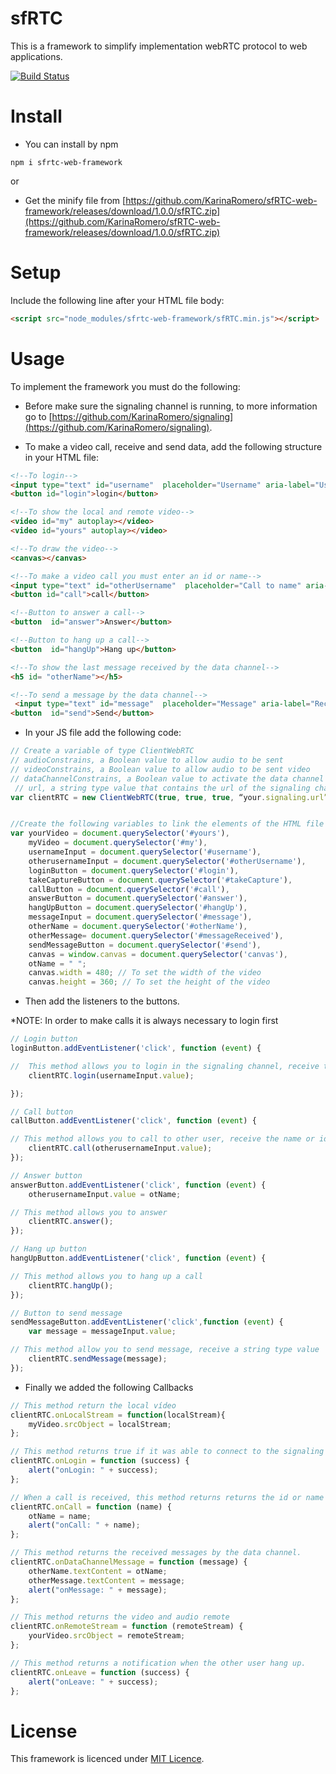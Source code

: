 # sfRTC
This is a framework to simplify implementation webRTC protocol to web applications.

[![Build Status](https://travis-ci.com/KarinaRomero/sfRTC-web-framework.svg?branch=master)](https://travis-ci.com/KarinaRomero/sfRTC-web-framework)

# Install

- You can install by npm
```
npm i sfrtc-web-framework
```
or
- Get the minify file from [https://github.com/KarinaRomero/sfRTC-web-framework/releases/download/1.0.0/sfRTC.zip](https://github.com/KarinaRomero/sfRTC-web-framework/releases/download/1.0.0/sfRTC.zip)

# Setup

Include the following line after your HTML file body:

```html
<script src="node_modules/sfrtc-web-framework/sfRTC.min.js"></script>
```
# Usage

To implement the framework you must do the following:

- Before make sure the signaling channel is running, to more information go to [https://github.com/KarinaRomero/signaling](https://github.com/KarinaRomero/signaling).

- To make a video call, receive and send data, add the following structure in your HTML file:

```html
<!--To login-->
<input type="text" id="username"  placeholder="Username" aria-label="Username" aria-describedby="basic-addon1">
<button id="login">login</button>

<!--To show the local and remote video-->
<video id="my" autoplay></video>
<video id="yours" autoplay></video>

<!--To draw the video-->
<canvas></canvas>

<!--To make a video call you must enter an id or name-->
<input type="text" id="otherUsername"  placeholder="Call to name" aria-label="Username to call" aria-describedby="basic-addon1">
<button id="call">call</button>

<!--Button to answer a call-->
<button  id="answer">Answer</button>

<!--Button to hang up a call-->
<button  id="hangUp">Hang up</button>

<!--To show the last message received by the data channel-->
<h5 id= "otherName"></h5>

<!--To send a message by the data channel-->
 <input type="text" id="message"  placeholder="Message" aria-label="Recipient's username" aria-describedby="button-addon2">
<button  id="send">Send</button>
```

- In your JS file add the following code:

```JavaScript
// Create a variable of type ClientWebRTC
// audioConstrains, a Boolean value to allow audio to be sent
// videoConstrains, a Boolean value to allow audio to be sent video
// dataChannelConstrains, a Boolean value to activate the data channel
 // url, a string type value that contains the url of the signaling channel
var clientRTC = new ClientWebRTC(true, true, true, “your.signaling.url”);


//Create the following variables to link the elements of the HTML file
var yourVideo = document.querySelector('#yours'),
    myVideo = document.querySelector('#my'),
    usernameInput = document.querySelector('#username'),
    otherusernameInput = document.querySelector('#otherUsername'),
    loginButton = document.querySelector('#login'),
    takeCaptureButton = document.querySelector('#takeCapture'),
    callButton = document.querySelector('#call'),
    answerButton = document.querySelector('#answer'),
    hangUpButton = document.querySelector('#hangUp'),
    messageInput = document.querySelector('#message'),
    otherName = document.querySelector('#otherName'),
    otherMessage= document.querySelector('#messageReceived'),
    sendMessageButton = document.querySelector('#send'),
    canvas = window.canvas = document.querySelector('canvas'),
    otName = " ";
    canvas.width = 480; // To set the width of the video
    canvas.height = 360; // To set the height of the video
```

- Then add the listeners to the buttons.

*NOTE: In order to make calls it is always necessary to login first

```JavaScript
// Login button
loginButton.addEventListener('click', function (event) {

//  This method allows you to login in the signaling channel, receive the name or id of string type
    clientRTC.login(usernameInput.value);

});

// Call button
callButton.addEventListener('click', function (event) {

// This method allows you to call to other user, receive the name or id of string type
    clientRTC.call(otherusernameInput.value);
});

// Answer button
answerButton.addEventListener('click', function (event) {
    otherusernameInput.value = otName;

// This method allows you to answer
    clientRTC.answer();
});

// Hang up button
hangUpButton.addEventListener('click', function (event) {

// This method allows you to hang up a call
    clientRTC.hangUp();
});

// Button to send message
sendMessageButton.addEventListener('click',function (event) {
    var message = messageInput.value;

// This method allow you to send message, receive a string type value
    clientRTC.sendMessage(message);
});
```

- Finally we added the following Callbacks

```JavaScript
// This method return the local vídeo
clientRTC.onLocalStream = function(localStream){
    myVideo.srcObject = localStream;
};

// This method returns true if it was able to connect to the signaling channel or false otherwise
clientRTC.onLogin = function (success) {
    alert("onLogin: " + success);
};

// When a call is received, this method returns returns the id or name of the calling user.
clientRTC.onCall = function (name) {
    otName = name;
    alert("onCall: " + name);
};

// This method returns the received messages by the data channel.
clientRTC.onDataChannelMessage = function (message) {
    otherName.textContent = otName;
    otherMessage.textContent = message;
    alert("onMessage: " + message);
};

// This method returns the video and audio remote
clientRTC.onRemoteStream = function (remoteStream) {
    yourVideo.srcObject = remoteStream;
};

// This method returns a notification when the other user hang up.
clientRTC.onLeave = function (success) {
    alert("onLeave: " + success);
};
```
# License

This framework is licenced under [MIT Licence](https://opensource.org/licenses/MIT).